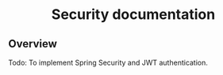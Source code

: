 <h1 style="text-align: center">Security documentation</h1>

<h2>Overview</h2>
<p>Todo:
    To implement Spring Security and JWT authentication.

</p>